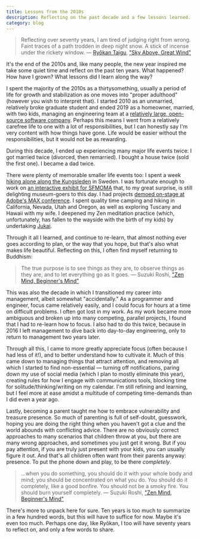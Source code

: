 ```yaml
---
title: Lessons from the 2010s
description: Reflecting on the past decade and a few lessons learned.
category: blog
---
```


> Reflecting over seventy years, I am tired of judging right from wrong. Faint traces of a path trodden in deep night snow. A stick of incense under the rickety window. — [Ryōkan Taigu](https://en.wikipedia.org/wiki/Ry%C5%8Dkan), ["Sky Above, Great Wind"](http://www.worldcat.org/oclc/883147866)

It's the end of the 2010s and, like many people, the new year inspired me take some quiet time and reflect on the past ten years. What happened? How have I grown? What lessons did I learn along the way?

I spent the majority of the 2010s as a thirtysomething, usually a period of life for growth and stabilization as one moves into "proper adulthood" (however you wish to interpret that). I started 2010 as an unmarried, relatively broke graduate student and ended 2019 as a homeowner, married, with two kids, managing an engineering team at a [relatively large, open-source software company](https://www.mozilla.org). Perhaps this means I went from a relatively carefree life to one with a lot of responsibilities, but I can honestly say I'm very content with how things have gone. Life would be easier without the responsibilities, but it would not be as rewarding.

During this decade, I ended up experiencing many major life events twice: I got married twice (divorced, then remarried). I bought a house twice (sold the first one). I became a dad twice.

There were plenty of memorable smaller life events too: I spent a week [hiking alone along the Kungsleden](https://www.youtube.com/watch?v=l5J5dbDKb8w) in Sweden. I was fortunate enough to work on [an interactive exhibit for SFMOMA](https://www.sfmoma.org/read/on-collaboration-sfmoma-adobe-rethink-selfie/) that, to my great surprise, is still delighting museum-goers to this day. I had projects [demoed on-stage at Adobe's MAX conference](https://www.behance.net/gallery/9372399/Project-Context). I spent quality time camping and hiking in California, Nevada, Utah and Oregon, as well as exploring Tuscany and Hawaii with my wife. I deepened my Zen meditation practice (which, unfortunately, has fallen to the wayside with the birth of my kids) by undertaking [Jukai](https://en.wikipedia.org/wiki/Buddhist_initiation_ritual).

Through it all I learned, and continue to re-learn, that almost nothing ever goes according to plan, or the way that you hope, but that's also what makes life beautiful. Reflecting on this, I often find myself returning to Buddhism:

> The true purpose is to see things as they are, to observe things as they are, and to let everything go as it goes. — Suzuki Roshi, ["Zen Mind, Beginner's Mind"](http://www.worldcat.org/oclc/875173212)

This was also the decade in which I transitioned my career into management, albeit somewhat "accidentally." As a programmer and engineer, focus came relatively easily, and I could focus for hours at a time on difficult problems. I often got lost in my work. As my work became more ambiguous and broken up into many competing, parallel projects, I found that I had to re-learn how to focus. I also had to do this twice, because in 2016 I left management to dive back into day-to-day engineering, only to return to management two years later.

Through all this, I came to more greatly appreciate focus (often because I had less of it!), and to better understand how to cultivate it. Much of this came down to managing things that attract attention, and removing all which I started to find non-essential — turning off notifications, paring down my use of social media (which I plan to mostly eliminate this year), creating rules for how I engage with communications tools, blocking time for solitude/thinking/writing on my calendar. I'm still refining and learning, but I feel more at ease amidst a multitude of competing time-demands than I did even a year ago.

Lastly, becoming a parent taught me how to embrace vulnerability and treasure presence. So much of parenting is full of self-doubt, guesswork, hoping you are doing the right thing when you haven't got a clue and the world abounds with conflicting advice. There are no obviously correct approaches to many scenarios that children throw at you, but there are many wrong approaches, and sometimes you just get it wrong. But if you pay attention, if you are truly just present with your kids, you can usually figure it out. And that's all children often want from their parents anyway: presence. To put the phone down and play, to be there _completely_.

> ...when you do something, you should do it with your whole body and mind; you should be concentrated on what you do. You should do it completely, like a good bonfire. You should not be a smoky fire. You should burn yourself completely. — Suzuki Roshi, ["Zen Mind, Beginner's Mind"](http://www.worldcat.org/oclc/875173212)

There's more to unpack here for sure. Ten years is too much to summarize in a few hundred words, but this will have to suffice for now. Maybe it's even too much. Perhaps one day, like Ryōkan, I too will have seventy years to reflect on, and only a few words to share.
